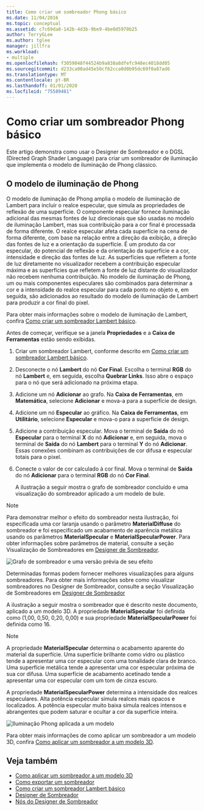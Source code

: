 ```yaml
---
title: Como criar um sombreador Phong básico
ms.date: 11/04/2016
ms.topic: conceptual
ms.assetid: c7c69da8-142b-4d3b-9be9-4be0d5970b25
author: TerryGLee
ms.author: tglee
manager: jillfra
ms.workload:
- multiple
ms.openlocfilehash: f3059048f44524b9a838a8dfefc948ec4018dd05
ms.sourcegitcommit: d233ca00ad45e50cf62cca0d0b95dc69f0a87ad6
ms.translationtype: MT
ms.contentlocale: pt-BR
ms.lasthandoff: 01/01/2020
ms.locfileid: "75589481"
---
```

# <a name="how-to-create-a-basic-phong-shader"></a>Como criar um sombreador Phong básico

Este artigo demonstra como usar o Designer de Sombreador e o DGSL (Directed Graph Shader Language) para criar um sombreador de iluminação que implementa o modelo de iluminação de Phong clássico.

## <a name="the-phong-lighting-model"></a>O modelo de iluminação de Phong

O modelo de iluminação de Phong amplia o modelo de iluminação de Lambert para incluir o realce especular, que simula as propriedades de reflexão de uma superfície. O componente especular fornece iluminação adicional das mesmas fontes de luz direcionais que são usadas no modelo de iluminação Lambert, mas sua contribuição para a cor final é processada de forma diferente. O realce especular afeta cada superfície na cena de forma diferente, com base na relação entre a direção da exibição, a direção das fontes de luz e a orientação da superfície. É um produto da cor especular, do potencial de reflexão e da orientação da superfície e a cor, intensidade e direção das fontes de luz. As superfícies que refletem a fonte de luz diretamente no visualizador recebem a contribuição especular máxima e as superfícies que refletem a fonte de luz distante do visualizador não recebem nenhuma contribuição. No modelo de iluminação de Phong, um ou mais componentes especulares são combinados para determinar a cor e a intensidade do realce especular para cada ponto no objeto e, em seguida, são adicionados ao resultado do modelo de iluminação de Lambert para produzir a cor final do pixel.

Para obter mais informações sobre o modelo de iluminação de Lambert, confira [Como criar um sombreador Lambert básico](../designers/how-to-create-a-basic-lambert-shader.md).

Antes de começar, verifique se a janela **Propriedades** e a **Caixa de Ferramentas** estão sendo exibidas.

1. Criar um sombreador Lambert, conforme descrito em [Como criar um sombreador Lambert básico](../designers/how-to-create-a-basic-lambert-shader.md).

2. Desconecte o nó **Lambert** do nó **Cor Final**. Escolha o terminal **RGB** do nó **Lambert** e, em seguida, escolha **Quebrar Links**. Isso abre o espaço para o nó que será adicionado na próxima etapa.

3. Adicione um nó **Adicionar** ao grafo. Na **Caixa de Ferramentas**, em **Matemática**, selecione **Adicionar** e mova-a para a superfície de design.

4. Adicione um nó **Especular** ao gráfico. Na **Caixa de Ferramentas**, em **Utilitário**, selecione **Especular** e mova-o para a superfície de design.

5. Adicione a contribuição especular. Mova o terminal de **Saída** do nó **Especular** para o terminal **X** do nó **Adicionar** e, em seguida, mova o terminal de **Saída** do nó **Lambert** para o terminal **Y** do nó **Adicionar**. Essas conexões combinam as contribuições de cor difusa e especular totais para o pixel.

6. Conecte o valor de cor calculado à cor final. Mova o terminal de **Saída** do nó **Adicionar** para o terminal **RGB** do nó **Cor Final**.

   A ilustração a seguir mostra o grafo de sombreador concluído e uma visualização do sombreador aplicado a um modelo de bule.

> [!NOTE]
> Para demonstrar melhor o efeito do sombreador nesta ilustração, foi especificada uma cor laranja usando o parâmetro **MaterialDiffuse** do sombreador e foi especificado um acabamento de aparência metálica usando os parâmetros **MaterialSpecular** e **MaterialSpecularPower**. Para obter informações sobre parâmetros de material, consulte a seção Visualização de Sombreadores em [Designer de Sombreador](../designers/shader-designer.md).

![Grafo de sombreador e uma versão prévia de seu efeito](../designers/media/digit-lighting-graph.png)

Determinadas formas podem fornecer melhores visualizações para alguns sombreadores. Para obter mais informações sobre como visualizar sombreadores no Designer de Sombreador, consulte a seção Visualização de Sombreadores em [Designer de Sombreador](../designers/shader-designer.md)

A ilustração a seguir mostra o sombreador que é descrito neste documento, aplicado a um modelo 3D. A propriedade **MaterialSpecular** foi definida como (1,00, 0,50, 0,20, 0,00) e sua propriedade **MaterialSpecularPower** foi definida como 16.

> [!NOTE]
> A propriedade **MaterialSpecular** determina o acabamento aparente do material da superfície. Uma superfície brilhante como vidro ou plástico tende a apresentar uma cor especular com uma tonalidade clara de branco. Uma superfície metálica tende a apresentar uma cor especular próxima de sua cor difusa. Uma superfície de acabamento acetinado tende a apresentar uma cor especular com um tom de cinza escuro.
>
> A propriedade **MaterialSpecularPower** determina a intensidade dos realces especulares. Alta potência especular simula realces mais opacos e localizados. A potência especular muito baixa simula realces intensos e abrangentes que podem saturar e ocultar a cor da superfície inteira.

![Iluminação Phong aplicada a um modelo](../designers/media/digit-lighting-model.png)

Para obter mais informações de como aplicar um sombreador a um modelo 3D, confira [Como aplicar um sombreador a um modelo 3D](../designers/how-to-apply-a-shader-to-a-3-d-model.md).

## <a name="see-also"></a>Veja também

- [Como aplicar um sombreador a um modelo 3D](../designers/how-to-apply-a-shader-to-a-3-d-model.md)
- [Como exportar um sombreador](../designers/how-to-export-a-shader.md)
- [Como criar um sombreador Lambert básico](../designers/how-to-create-a-basic-lambert-shader.md)
- [Designer de Sombreador](../designers/shader-designer.md)
- [Nós do Designer de Sombreador](../designers/shader-designer-nodes.md)
